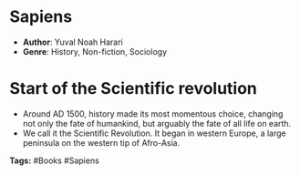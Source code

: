 # Sapiens
- **Author**: Yuval Noah Harari 
- **Genre**: History, Non-fiction, Sociology

# Start of the Scientific revolution
- Around AD 1500, history made its most momentous choice, changing not only the fate of humankind, but arguably the fate of all life on earth. 
- We call it the Scientific Revolution. It began in western Europe, a large peninsula on the western tip of Afro-Asia.

**Tags:** #Books #Sapiens